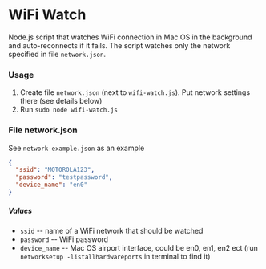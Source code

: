 # WiFi Watch
Node.js script that watches WiFi connection in Mac OS in the background and auto-reconnects if it fails. The script watches only the network specified in file `network.json`.

### Usage
1. Create file `network.json` (next to `wifi-watch.js`). Put network settings there (see details below)
2. Run `sudo node wifi-watch.js`

### File network.json
 See `network-example.json` as an example
```json
{
  "ssid": "MOTOROLA123",
  "password": "testpassword",
  "device_name": "en0" 
}
```
##### Values
* `ssid` -- name of a WiFi network that should be watched  
* `password` -- WiFi password  
* `device_name` -- Mac OS airport interface, could be en0, en1, en2 ect (run `networksetup -listallhardwareports` in terminal to find it)
